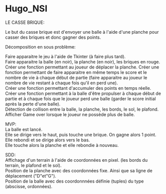 # Hugo_NSI

LE CASSE BRIQUE:  
 
Le but du casse brique est d'envoyer une balle à l'aide d'une planche pour casser des briques et donc gagner des points.  

Décomposition en sous problème:  

Faire apparaitre le jeu à l'aide de Tkinter (à faire plus tard).  
Faire apparaitre la balle (en noir), la planche (en noir), les briques en rouge.  
Créer une fonction permettant au joueur de déplacer la planche.
Créer une fonction permettant de faire apparaitre en même temps le score et le nombre de vie à chaque début de partie (faire apparaitre au joueur le nombre de vie restant à chaque fois qu'il en perd une).  
Créer une fonction permettant d'accumuler des points en temps réelle.  
Créer une fonction permettant à la balle d'être propulser à chaque début de partie et à chaque fois que le joueur perd une balle (garder le score initial après la perte d'une balle).    
Détection de collison entre la balle, la planche, les bords, le sol, le plafond.  
Afficher Game over lorsque le joueur ne possède plus de balle.  

MVP:  
La balle est lancé.  
Elle se dirige vers le haut, puis touche une brique. On gagne alors 1 point.  
Elle rebondi et se dirige alors vers le bas.  
Elle touche alors la planche et elle rebondie à nouveau.  

SDD:  
Affichage d'un terrain à l'aide de coordonnées en pixel. (les bords du terrain, le plafond et le sol).  
Position de la planche avec des coordonnées fixe. Ainsi que sa ligne de déplacement ("D"et"G").   
Position de la balle avec des coordonnnées définie  (tuples) du type (abscisse, ordonnées).  

